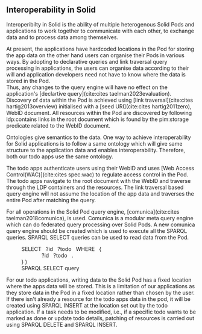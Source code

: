 ## Interoperability in Solid

Interoperibilty in Solid is the ability of multiple heterogenous Solid Pods and applications to work together to communicate with each other, to exchange data and to process data among themselves.

At present, the applications have hardcoded locations in the Pod for storing the app data on the other hand users can organise their Pods in various ways. 
By adopting to declarative queries and link traversal query processing in applications, the users can organise data according to their will and application developers need not have to know where the data is stored in the Pod.   
Thus, any changes to the query engine will have no effect on the application's [declartive query](cite:cites taelman2023evaluation). 
Discovery of data within the Pod is achieved using [link traversal](cite:cites hartig2013overview) initialised with a [seed URI](cite:cites hartig2011zero), WebID document. All resources within the Pod are discovered by following ldp:contains links in the root document 
which is found by the pim:storage predicate related to the WebID document.

Ontologies give semantics to the data. 
One way to achieve interoperability for Solid applications is to follow a same ontology which will give same structure to the application data and enables interoperability. 
Therefore, both our todo apps use the same ontology. 

The todo apps authenticate users using their WebID 
and uses [Web Access Control(WAC)](cite:cites spec:wac) to regulate access control in the Pod. 
The todo apps navigate to the root document with the WebID and traverse through the LDP containers and the resources. 
The link traversal based query engine will not assume the location of the app data and traverses the entire Pod after matching the query. 

For all operations in the Solid Pod query engine, [comunica](cite:cites taelman2018comunica), is used. 
Comunica is a modular meta query engine which can do federated query processing over Solid Pods. 
A new comunica query engine should be created which is used to execute all the SPARQL queries. 
SPARQL SELECT queries can be used to read data from the Pod. 

<figure id="select-query" class="listing">
    SELECT &nbsp; ?id &nbsp; ?todo &nbsp; WHERE &nbsp; { <br>
    &emsp; &emsp; &emsp; ?id <http://example.org/example/todoLabel> &nbsp; ?todo &nbsp; . <br>
        } 
)

<figcaption markdown="block">
SPARQL SELECT query
</figcaption>
</figure>

For our todo applications, writing data to the Solid Pod has a fixed location where the apps data will be stored. 
This is a limitation of our applications as they store data in the Pod in a fixed location rather than chosen by the user. 
If there isn't already a resource for the todo apps data in the pod, 
it will be created using SPARQL INSERT at the location set out by the todo application. 
If a task needs to be modified, i.e., if a specific todo wants to be marked as done or update todo details, patching of resources is carried out using SPARQL DELETE and SPARQL INSERT. 


